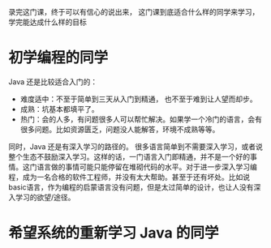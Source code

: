 
录完这门课，终于可以有信心的说出来， 这门课到底适合什么样的同学来学习，学完能达成什么样的目标

# 初学编程的同学

Java 还是比较适合入门的：

 - 难度适中：不至于简单到三天从入门到精通， 也不至于难到让人望而却步。
 - 成熟：坑基本都填平了。
 - 热门：会的人多，有问题很多人可以帮忙解决。如果学一个冷门的语言，会有很多问题。比如资源匮乏，问题没人能解答，环境不成熟等等。

同时，Java 还是有深入学习的路径的。 
很多语言简单到不需要深入学习，或者说整个生态不鼓励深入学习。这样的话，一门语言入门即精通，并不是一个好的事情。这门语言做的事情可能只能停留在堆砌代码的水平。对于进一步深入学习编程，成为一名合格的软件工程师，并没有太大帮助。甚至于还有坏处。比如说basic语言，作为编程的启蒙语言没有问题，但是太过简单的设计，也让人没有深入学习的欲望/途径。


# 希望系统的重新学习 Java 的同学




